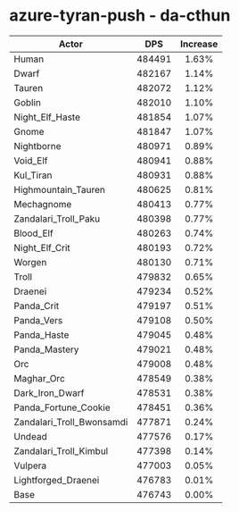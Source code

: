 # azure-tyran-push - da-cthun
| Actor | DPS | Increase |
|---|:---:|:---:|
|Human|484491|1.63%|
|Dwarf|482167|1.14%|
|Tauren|482072|1.12%|
|Goblin|482010|1.10%|
|Night_Elf_Haste|481854|1.07%|
|Gnome|481847|1.07%|
|Nightborne|480971|0.89%|
|Void_Elf|480941|0.88%|
|Kul_Tiran|480931|0.88%|
|Highmountain_Tauren|480625|0.81%|
|Mechagnome|480413|0.77%|
|Zandalari_Troll_Paku|480398|0.77%|
|Blood_Elf|480263|0.74%|
|Night_Elf_Crit|480193|0.72%|
|Worgen|480130|0.71%|
|Troll|479832|0.65%|
|Draenei|479234|0.52%|
|Panda_Crit|479197|0.51%|
|Panda_Vers|479108|0.50%|
|Panda_Haste|479045|0.48%|
|Panda_Mastery|479021|0.48%|
|Orc|479008|0.48%|
|Maghar_Orc|478549|0.38%|
|Dark_Iron_Dwarf|478531|0.38%|
|Panda_Fortune_Cookie|478451|0.36%|
|Zandalari_Troll_Bwonsamdi|477871|0.24%|
|Undead|477576|0.17%|
|Zandalari_Troll_Kimbul|477398|0.14%|
|Vulpera|477003|0.05%|
|Lightforged_Draenei|476783|0.01%|
|Base|476743|0.00%|
